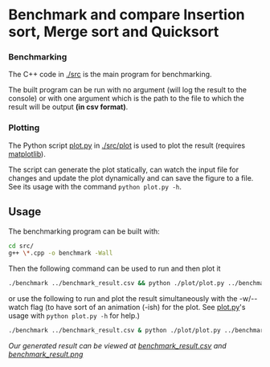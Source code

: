 # Benchmark and compare Insertion sort, Merge sort and Quicksort

### Benchmarking

The C++ code in [./src](./src/) is the main program for benchmarking.

The built program can be run with no argument (will log the result to the console) or with one argument which is the path to the file to which the result will be output **(in csv format)**.

### Plotting

The Python script [plot.py](./src/plot/plot.py) in [./src/plot](./src/plot/) is used to plot the result (requires [matplotlib](https://matplotlib.org/stable/users/installing/index.html)).

The script can generate the plot statically, can watch the input file for changes and update the plot dynamically and can save the figure to a file. See its usage with the command `python plot.py -h`.

## Usage

The benchmarking program can be built with:

```sh
cd src/
g++ \*.cpp -o benchmark -Wall
```

Then the following command can be used to run and then plot it

```sh
./benchmark ../benchmark_result.csv && python ./plot/plot.py ../benchmark_result.csv -O ./plot/plot_options.json
```

or use the following to run and plot the result simultaneously with the -w/--watch flag (to have sort of an animation (-ish) for the plot. See [plot.py](./src/plot/plot.py)'s usage with `python plot.py -h` for help.)

```sh
./benchmark ../benchmark_result.csv & python ./plot/plot.py ../benchmark_result.csv -O ./plot/plot_options.json --watch && fg
```

_Our generated result can be viewed at [benchmark_result.csv](benchmark_result.csv) and [benchmark_result.png](benchmark_result.png)_
